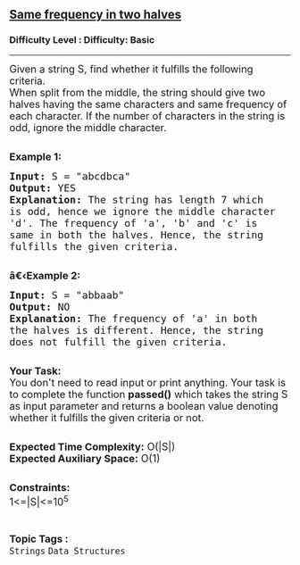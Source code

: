 <h2><a href="https://www.geeksforgeeks.org/problems/riyas-test1450/1?page=1&category=Strings&status=unsolved&sortBy=accuracy">Same frequency in two halves</a></h2><h3>Difficulty Level : Difficulty: Basic</h3><hr><div class="problems_problem_content__Xm_eO"><p><span style="font-size:18px">Given a string S, find whether it fulfills the following criteria.&nbsp;<br>
When split from the middle, the string should give two halves having the same characters and same frequency of each character.&nbsp;If the number of characters in the string is odd, ignore the middle character.</span></p>

<p><br>
<span style="font-size:18px"><strong>Example 1:</strong></span></p>

<pre><span style="font-size:18px"><strong>Input: </strong>S = "abcdbca"
<strong>Output:</strong> YES
<strong>Explanation: </strong>The string has length 7 which
is odd, hence we ignore the middle character
'd'. The frequency of 'a', 'b' and 'c' is 
same in both the halves. Hence, the string
fulfills the given criteria. </span></pre>

<p><br>
<span style="font-size:18px"><strong>â€‹Example 2:</strong></span></p>

<pre><span style="font-size:18px"><strong>Input: </strong>S = "abbaab"
<strong>Output:</strong> NO
<strong>Explanation:</strong> The frequency of 'a' in both
the halves is different. Hence, the string
does not fulfill the given criteria. </span></pre>

<p><br>
<span style="font-size:18px"><strong>Your Task:</strong><br>
You don't need to read input or print anything. Your task is to complete the function <strong>passed()</strong> which takes the string S as input parameter and returns a boolean value denoting whether it fulfills the given criteria or not.&nbsp;</span></p>

<p><br>
<span style="font-size:18px"><strong>Expected Time Complexity:</strong> O(|S|)<br>
<strong>Expected Auxiliary Space:</strong> O(1)</span></p>

<p><br>
<span style="font-size:18px"><strong>Constraints:</strong><br>
1&lt;=|S|&lt;=10<sup>5</sup></span></p>
</div><br><p><span style=font-size:18px><strong>Topic Tags : </strong><br><code>Strings</code>&nbsp;<code>Data Structures</code>&nbsp;